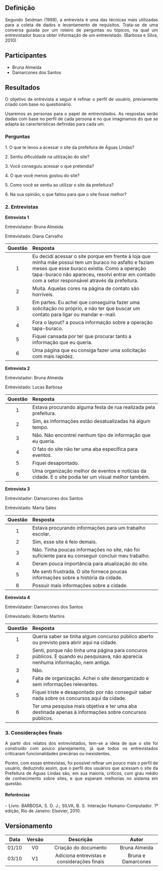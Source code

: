 ## Definição
<p align = "justify">
Segundo Seidman (1998), a entrevista é uma das técnicas mais utilizadas para a coleta de dados e levantamento de requisitos. Trata-se de uma conversa guiada por um roteiro de perguntas ou tópicos, na qual um entrevistador busca obter informação de um entrevistado. (Barbosa e Silva, 2010)
</p>

## Participantes
- Bruna Almeida
- Damarcones dos Santos

## Resultados
<p align = "justify">
O objetivo da entrevista a seguir é refinar o perfil de usuário, previamente criado com base no questionário.
</p>
<p align = "justify">
Usaremos as personas para o papel de entrevistados. As respostas serão dadas com base no perfil de cada persona e no que imaginamos do que se adapta às características definidas para cada um.
</p>

### **Perguntas**
<p align = "justify">1. O que te levou a acessar o site da prefeitura de Águas Lindas?</p>
<p align = "justify">2. Sentiu dificuldade na utilização do site?</p>
<p align = "justify">3. Você conseguiu acessar o que pretendia?</p>
<p align = "justify">4. O que você menos gostou do site?</p>
<p align = "justify">5. Como você se sentiu ao utilizar o site da prefeitura?</p>
<p align = "justify">6. Na sua opinião, o que faltou para que o site fosse melhor?</p>


### **2.  Entrevistas**
**Entrevista 1**
<p align = "justify">Entrevistador: Bruna Almeida</p>
<p align = "justify">Entrevistado: Diana Carvalho</p>

|Questão|Resposta|
|:-----:|:-------|
|   1   |Eu decidi acessar o site porque em frente à loja que minha mãe possui tem um buraco no asfalto e faziam meses que esse buraco existia. Como a operação tapa-buraco não apareceu, resolvi entrar em contado com a setor responsável através da prefeitura.|
|   2   |Muita. Aquelas cores na página de contato são horríveis.|
|   3   |Em partes. Eu achei que conseguiria fazer uma solicitação no próprio, e não ter que buscar um contato para ligar ou mandar e-mail.|
|   4   |Fora o layout? a pouca informação sobre a operação tapa-buraco.|
|   5   |Fiquei cansada por ter que procurar tanto a informação que eu queria.
|   6   |Uma página que eu consiga fazer uma solicitação com mais rapidez.|

**Entrevista 2**
<p align = "justify">Entrevistador: Bruna Almeida</p>
<p align = "justify">Entrevistado: Lucas Barbosa</p>

|Questão|Resposta|
|:-----:|:-------|
|   1   |Estava procurando alguma festa de rua realizada pela prefeitura.|
|   2   |Sim, as informações estão desatualizadas há algum tempo.|
|   3   |Não. Não encontrei nenhum tipo de informação que eu queria.|
|   4   |O fato do site não ter uma aba específica para eventos.|
|   5   |Fiquei desapontado.|
|   6   |Uma organização melhor de eventos e notícias da cidade. E o site podia ter um visual melhor também.|

**Entrevista 3**
<p align = "justify">Entrevistador: Damarcones dos Santos</p>
<p align = "justify">Entrevistado: Marta Sales</p>

|Questão|Resposta|
|:-----:|:-------|
|   1   |Estava procurando informações para um trabalho escolar.|
|   2   |Sim, esse site é feio demais.|
|   3   |Não. Tinha poucas informações no site, não foi suficiente para eu conseguir concluir meu trabalho.|
|   4   |Deram pouca importância para atualização do site.|
|   5   |Me senti frustrada. O site fornece poucas informações sobre a história da cidade.|
|   6   |Possuir mais informações sobre a cidade.|

**Entrevista 4**
<p align = "justify">Entrevistador: Damarcones dos Santos</p>
<p align = "justify">Entrevistado: Roberto Martins</p>

|Questão|Resposta|
|:-----:|:-------|
|   1   |Queria saber se tinha algum concurso público aberto ou previsto para abrir aqui na cidade.|
|   2   |Senti, porque não tinha uma página para concuros públicos. E quando eu pesquisava, não aparecia nenhuma informação, nem antiga.|
|   3   |Não.|
|   4   |Falta de organização. Achei o site desorganizado e sem informações relevantes.|
|   5   |Fiquei triste e desapontado por não conseguir saber nada sobre os concursos aqui da cidade.|
|   6   |Ter uma pesquisa mais objetiva e ter uma aba destinada apenas à informações sobre concursos públicos.|

### **3.  Considerações finais**

<p align = "justify">
A partir dos relatos dos entrevistados, tem-se a ideia de que o site foi construído com pouco planejamento, já que todos os entrevistados criticaram funcionalidades precárias ou inexistentes.
</p>
<p align = "justify">
Porém, com essas entrevistas, foi possível refinar um pouco mais o perfil de usuário, deduzindo assim, que o perfil dos usuários que acessam o site da Prefeitura de Águas Lindas são, em sua maioria, críticos, com grau médio de conhecimento sobre sites, e que esperam melhorias no sistema em questão.
</p>


#### Referências

<p align = "justify">
- Livro: BARBOSA, S. D. J.; SILVA, B. S. Interação Humano-Computador. 1ª edição, Rio de Janeiro: Elsevier, 2010.
</p>


## Versionamento

| Data | Versão |           Descrição             |    Autor    |
|:----:|:------:|:-------------------------------:|:-----------:|
|01/10 |V0      |     Criação do documento        |Bruna Almeida|
|03/10 |V1      |Adiciona entrevistas e considerações finais|Bruna e Damarcones|